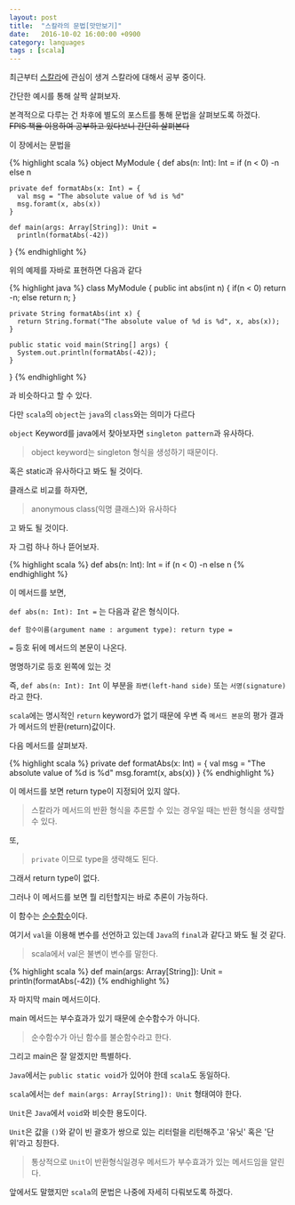 ```yaml
---
layout: post
title:  "스칼라의 문법[맛만보기]"
date:   2016-10-02 16:00:00 +0900
category: languages
tags : [scala]
---
```


최근부터 [스칼라](http://www.scala-lang.org)에 관심이 생겨 스칼라에 대해서 공부 중이다.

간단한 예시를 통해 살짝 살펴보자.
<!--more-->

본격적으로 다루는 건 차후에 별도의 포스트를 통해 문법을 살펴보도록 하겠다.
<br>~~FPIS 책을 이용하여 공부하고 있다보니 간단히 살펴본다~~

이 장에서는 문법을

{% highlight scala %}
  object MyModule {
    def abs(n: Int): Int =
      if (n < 0) -n
      else n


    private def formatAbs(x: Int) = {
      val msg = "The absolute value of %d is %d"
      msg.foramt(x, abs(x))
    }

    def main(args: Array[String]): Unit =
      println(formatAbs(-42))
  }
{% endhighlight %}

위의 예제를 자바로 표현하면 다음과 같다


{% highlight java %}
  class MyModule {
    public int abs(int n) {
      if(n < 0) return -n;
      else return n;
    }

    private String formatAbs(int x) {
      return String.format("The absolute value of %d is %d", x, abs(x));
    }

    public static void main(String[] args) {
      System.out.println(formatAbs(-42));
    }
  }
{% endhighlight %}

과 비슷하다고 할 수 있다.

다만 `scala`의 `object`는 `java`의 `class`와는 의미가 다르다

`object` Keyword를 java에서 찾아보자면 `singleton pattern`과 유사하다.

> object keyword는 singleton 형식을 생성하기 때문이다.

혹은 static과 유사하다고 봐도 될 것이다.

클래스로 비교를 하자면,

> anonymous class(익명 클래스)와 유사하다

고 봐도 될 것이다.

자 그럼 하나 하나 뜯어보자.


{% highlight scala %}
    def abs(n: Int): Int =
      if (n < 0) -n
      else n
{% endhighlight %}

이 메서드를 보면,

`def abs(n: Int): Int =` 는 다음과 같은 형식이다.

`def 함수이름(argument name : argument type): return type = `

`=` 등호 뒤에 메서드의 본문이 나온다.

명명하기로 등호 왼쪽에 있는 것

즉, `def abs(n: Int): Int` 이 부분을 `좌변(left-hand side)` 또는 `서명(signature)`라고 한다.

`scala`에는 명시적인 `return` keyword가 없기 때문에 우변 즉 `메서드 본문`의 평가 결과가 메서드의 반환(return)값이다.

다음 메서드를 살펴보자.

{% highlight scala %}
    private def formatAbs(x: Int) = {
      val msg = "The absolute value of %d is %d"
      msg.foramt(x, abs(x))
    }
{% endhighlight %}

이 메서드를 보면 return type이 지정되어 있지 않다.

> 스칼라가 메서드의 반환 형식을 추론할 수 있는 경우일 때는 반환 형식을 생략할 수 있다.

또,

> `private` 이므로 type을 생략해도 된다.

그래서 return type이 없다.

그러나 이 메서드를 보면 뭘 리턴할지는 바로 추론이 가능하다.

이 함수는 [순수함수](/2016/10/02/function_programming_pure_function/)이다.

여기서 `val`을 이용해 변수를 선언하고 있는데 `Java`의 `final`과 같다고 봐도 될 것 같다.

> scala에서 val은 불변이 변수를 말한다.


{% highlight scala %}
    def main(args: Array[String]): Unit =
      println(formatAbs(-42))
{% endhighlight %}

자 마지막 main 메서드이다.

main 메서드는 부수효과가 있기 때문에 순수함수가 아니다.

> 순수함수가 아닌 함수를 불순함수라고 한다.

그리고 main은 잘 알겠지만 특별하다.

`Java`에서는 `public static void`가 있어야 한데 `scala`도 동일하다.

`scala`에서는 `def main(args: Array[String]): Unit` 형태여야 한다.

`Unit`은 `Java`에서 `void`와 비슷한 용도이다.

`Unit`은 값을 `()`와 같이 빈 괄호가 쌍으로 있는 리터럴을 리턴해주고 '유닛' 혹은 '단위'라고 칭한다.

> 통상적으로 `Unit`이 반환형식일경우 메서드가 부수효과가 있는 메서드임을 알린다.

앞에서도 말했지만 `scala`의 문법은 나중에 자세히 다뤄보도록 하겠다.
